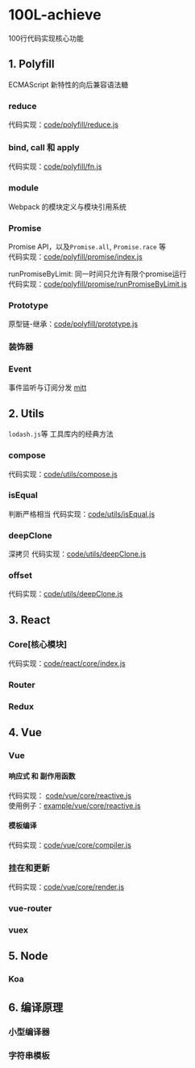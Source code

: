 # 100L-achieve
100行代码实现核心功能

## 1. Polyfill
ECMAScript 新特性的向后兼容语法糖

### reduce
代码实现：[code/polyfill/reduce.js](./code/polyfill/reduce.js)

### bind, call 和 apply
代码实现：[code/polyfill/fn.js](./code/polyfill/fn.js)

### module
Webpack 的模块定义与模块引用系统

### Promise
Promise API，以及`Promise.all`, `Promise.race` 等  
代码实现：[code/polyfill/promise/index.js](./code/polyfill/promise/index.js)

runPromiseByLimit: 同一时间只允许有限个promise运行  
代码实现：[code/polyfill/promise/runPromiseByLimit.js](./code/polyfill/promise/runPromiseByLimit.js)

### Prototype
原型链-继承：[code/polyfill/prototype.js](./code/polyfill/prototype.js)

### 装饰器

### Event
事件监听与订阅分发
[mitt](https://github.com/developit/mitt/blob/main/src/index.ts)

## 2. Utils
`lodash.js`等 工具库内的经典方法

### compose
代码实现：[code/utils/compose.js](./code/utils/compose.js)


### isEqual
判断严格相当
代码实现：[code/utils/isEqual.js](./code/utils/isEqual.js)

### deepClone
深拷贝
代码实现：[code/utils/deepClone.js](./code/utils/deepClone.js)

### offset
代码实现：[code/utils/deepClone.js](./code/utils/jqueryOffset.js)

## 3. React
### Core[核心模块]
代码实现：[code/react/core/index.js](./code/react/core/index.js)

### Router

### Redux

## 4. Vue

### Vue
#### 响应式 和 副作用函数
代码实现： [code/vue/core/reactive.js](./code/vue/core/reactive.js)  
使用例子：[example/vue/core/reactive.js](./example/vue/core/reactive.html)

#### 模板编译
代码实现：[code/vue/core/compiler.js](./code/vue/core/compiler.js)

### 挂在和更新
代码实现：[code/vue/core/render.js](./code/vue/core/render.js)

### vue-router


### vuex

## 5. Node

### Koa

## 6. 编译原理
### 小型编译器

### 字符串模板
